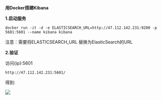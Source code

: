 **用Docker搭建Kibana**


**1.启动服务**

    docker run -it -d -e ELASTICSEARCH_URL=http://47.112.142.231:9200 -p 5601:5601 --name kibana kibana

注意：需要将ELASTICSEARCH_URL 替换为ElasticSearch的URL


**2.验证**

访问{ip}:5601

    http://47.112.142.231:5601/

得到:

![](../Images/2.png)




